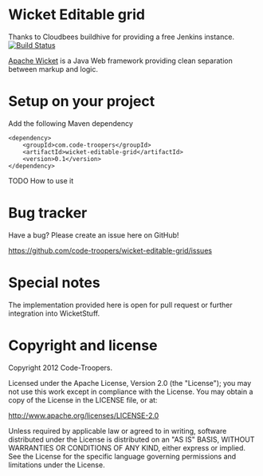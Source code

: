 # Wicket Editable grid

Thanks to Cloudbees buildhive for providing a free Jenkins instance. [![Build
Status](https://buildhive.cloudbees.com/job/code-troopers/job/wicket-editable-grid/badge/icon)](https://buildhive.cloudbees.com/job/code-troopers/job/wicket-editable-grid/)

[Apache Wicket](http://wicket.apache.org) is a Java Web framework providing clean separation between markup and logic.

# Setup on your project

Add the following Maven dependency

    <dependency>
        <groupId>com.code-troopers</groupId>
        <artifactId>wicket-editable-grid</artifactId>
        <version>0.1</version>
    </dependency>

TODO How to use it

# Bug tracker

Have a bug? Please create an issue here on GitHub!

https://github.com/code-troopers/wicket-editable-grid/issues


# Special notes

The implementation provided here is open for pull request or further integration into WicketStuff.

# Copyright and license

Copyright 2012 Code-Troopers.

Licensed under the Apache License, Version 2.0 (the "License");
you may not use this work except in compliance with the License.
You may obtain a copy of the License in the LICENSE file, or at:

   http://www.apache.org/licenses/LICENSE-2.0

Unless required by applicable law or agreed to in writing, software
distributed under the License is distributed on an "AS IS" BASIS,
WITHOUT WARRANTIES OR CONDITIONS OF ANY KIND, either express or implied.
See the License for the specific language governing permissions and
limitations under the License.

